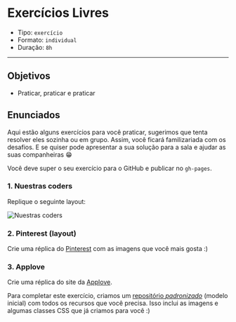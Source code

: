 # Exercícios Livres

* Tipo: `exercício`
* Formato: `individual`
* Duração: `8h`

***

## Objetivos

* Praticar, praticar e praticar

## Enunciados

Aqui estão alguns exercícios para você praticar, sugerimos que tenta resolver
eles sozinha ou em grupo. Assim, você ficará familizariada com os desafios. E
se quiser pode apresentar a sua solução para a sala e ajudar as suas
companheiras 😁

Você deve super o seu exercício para o GitHub e publicar no `gh-pages`.

### 1. Nuestras coders

Replique o seguinte layout:

![Nuestras coders](https://github.com/Laboratoria/curricula-js/blob/632783f957accef3442934c87cecd254a202f2db/03-interactive-site/00-html-and-css/09-guided-exercises/img-nuestras-coders.png?raw=true)

### 2. Pinterest (layout)

Crie uma réplica do [Pinterest](https://laboratoria.github.io/pinterestify/) com
as imagens que você mais gosta :\)

### 3. Applove

Crie uma réplica do site da
[Applove](https://fotos.subefotos.com/1edc0aab51f1d624da4a24ab86129d87o.png).

Para completar este exercício, criamos um [repositório
_padronizado_](https://github.com/Laboratoria/AppLove) \(modelo inicial\) com
todos os recursos que você precisa. Isso inclui as imagens e algumas classes CSS
que já criamos para você :\)

